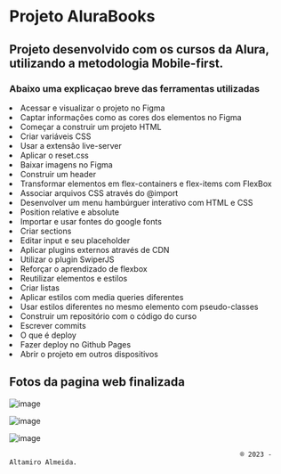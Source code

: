 <h1>Projeto AluraBooks</h2>

<h2>Projeto desenvolvido com os cursos da Alura, utilizando a metodologia Mobile-first.</h1>

<h3>Abaixo uma explicaçao breve das ferramentas utilizadas</h3>
<li>Acessar e visualizar o projeto no Figma</li>
<li>Captar informações como as cores dos elementos no Figma</li>
<li>Começar a construir um projeto HTML</li>
<li>Criar variáveis CSS</li>
<li>Usar a extensão live-server</li>
<li>Aplicar o reset.css</li>
<li>Baixar imagens no Figma</li>
<li>Construir um header</li>
<li>Transformar elementos em flex-containers e flex-items com FlexBox</li>
<li>Associar arquivos CSS através do @import</li>
<li>Desenvolver um menu hambúrguer interativo com HTML e CSS</li>
<li>Position relative e absolute</li>
<li>Importar e usar fontes do google fonts</li>
<li>Criar sections</li>
<li>Editar input e seu placeholder</li>
<li>Aplicar plugins externos através de CDN</li>
<li>Utilizar o plugin SwiperJS</li>
<li>Reforçar o aprendizado de flexbox</li>
<li>Reutilizar elementos e estilos</li>
<li>Criar listas</li>
<li>Aplicar estilos com media queries diferentes</li>
<li>Usar estilos diferentes no mesmo elemento com pseudo-classes</li>
<li>Construir um repositório com o código do curso</li>
<li>Escrever commits</li>
<li>O que é deploy</li>
<li>Fazer deploy no Github Pages</li>
<li>Abrir o projeto em outros dispositivos</li>


<h2>Fotos da pagina web finalizada</h2>

![image](https://user-images.githubusercontent.com/124204139/221952577-c9cdf20b-9102-45b4-a4e8-fcae72204469.png)

![image](https://user-images.githubusercontent.com/124204139/221949957-62857518-f2d2-454e-8b1f-70928ee03c2a.png)

![image](https://user-images.githubusercontent.com/124204139/221950042-e93edf0a-d040-4589-b7ff-6fb4bed6fc17.png)

                                                              ® 2023 - Altamiro Almeida.

